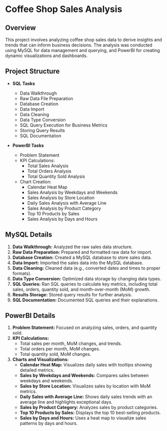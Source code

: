 # Coffee Shop Sales Analysis

## Overview
This project involves analyzing coffee shop sales data to derive insights and trends that can inform business decisions. The analysis was conducted using MySQL for data management and querying, and PowerBI for creating dynamic visualizations and dashboards.

## Project Structure
- **SQL Tasks**
  - Data Walkthrough
  - Raw Data File Preparation
  - Database Creation
  - Data Import
  - Data Cleaning
  - Data Type Conversion
  - SQL Query Execution for Business Metrics
  - Storing Query Results
  - SQL Documentation

- **PowerBI Tasks**
  - Problem Statement
  - KPI Calculations:
    - Total Sales Analysis
    - Total Orders Analysis
    - Total Quantity Sold Analysis
  - Chart Creation:
    - Calendar Heat Map
    - Sales Analysis by Weekdays and Weekends
    - Sales Analysis by Store Location
    - Daily Sales Analysis with Average Line
    - Sales Analysis by Product Category
    - Top 10 Products by Sales
    - Sales Analysis by Days and Hours

## MySQL Details
1. **Data Walkthrough:** Analyzed the raw sales data structure.
2. **Raw Data Preparation:** Prepared and formatted raw data for import.
3. **Database Creation:** Created a MySQL database to store sales data.
4. **Data Import:** Imported the sales data into the MySQL database.
5. **Data Cleaning:** Cleaned data (e.g., converted dates and times to proper formats).
6. **Data Type Conversion:** Optimized data storage by changing data types.
7. **SQL Queries:** Ran SQL queries to calculate key metrics, including total sales, orders, quantity sold, and month-over-month (MoM) growth.
8. **Results Storage:** Stored query results for further analysis.
9. **SQL Documentation:** Documented SQL queries and their explanations.

## PowerBI Details
1. **Problem Statement:** Focused on analyzing sales, orders, and quantity sold.
2. **KPI Calculations:**
   - Total sales per month, MoM changes, and trends.
   - Total orders per month, MoM changes.
   - Total quantity sold, MoM changes.
3. **Charts and Visualizations:**
   - **Calendar Heat Map:** Visualizes daily sales with tooltips showing detailed metrics.
   - **Sales by Weekdays and Weekends:** Compares sales between weekdays and weekends.
   - **Sales by Store Location:** Visualizes sales by location with MoM metrics.
   - **Daily Sales with Average Line:** Shows daily sales trends with an average line and highlights exceptional days.
   - **Sales by Product Category:** Analyzes sales by product categories.
   - **Top 10 Products by Sales:** Displays the top 10 best-selling products.
   - **Sales by Days and Hours:** Uses a heat map to visualize sales patterns by days and hours.
